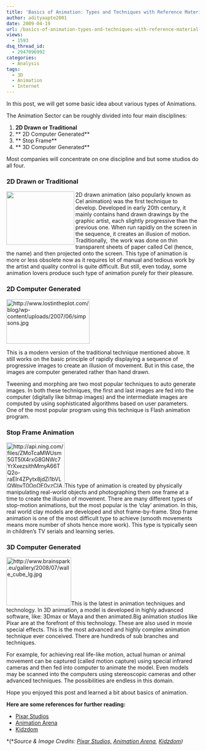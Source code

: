 ```yaml
---
title: 'Basics of Animation: Types and Techniques with Reference Material'
author: adityaapte2001
date: 2009-04-19
url: /basics-of-animation-types-and-techniques-with-reference-material-tdis/
views:
  - 1593
dsq_thread_id:
  - 2947096992
categories:
  - Analysis
tags:
  - 3D
  - Animation
  - Internet
---
```

In this post, we will get some basic idea about various types of Animations.

The Animation Sector can be roughly divided into four main disciplines:

  1. **2D Drawn or Traditional**
  2. ** 2D Computer Generated**
  3. ** Stop Frame**
  4. ** 3D Computer Generated**

Most companies will concentrate on one discipline and but some studios do all four.

### 2D Drawn or Traditional

<span style="font-family: Arial"><span style="font-family: Arial"><span style="font-family: Arial"><img class="alignleft wp-image-53582" src="http://www.artlex.com/ArtLex/c/Images/cinema_disney_SteamboatWillie_th.jpg" alt="" width="177" height="139" align="left" /></span></span></span>

2D drawn animation (also popularly known as Cel animation) was the first technique to develop. Developed in early 20th century, it mainly contains hand drawn drawings by the graphic artist, each slightly progressive than the previous one. When run rapidly on the screen in the sequence, it creates an illusion of motion. Traditionally,  the work was done on thin transparent sheets of paper called Cel (hence, the name) and then projected onto the screen. This type of animation is more or less obsolete now as it requires lot of manual and tedious work by the artist and quality control is quite difficult. But still, even today, some animation lovers produce such type of animation purely for their pleasure.

### 2D Computer Generated

<img class="alignleft" src="http://www.lostintheplot.com/blog/wp-content/uploads/2007/06/simpsons.jpg" alt="http://www.lostintheplot.com/blog/wp-content/uploads/2007/06/simpsons.jpg" width="217" height="116" />

This is a modern version of the traditional technique mentioned above. It still works on the basic principle of rapidly displaying a sequence of progressive images to create an illusion of movement. But in this case, the images are computer generated rather than hand drawn.

Tweening and morphing are two most popular techniques to auto generate images. In both these techniques, the first and last images are fed into the computer (digitally like bitmap images) and the intermediate images are computed by using sophisticated algorithms based on user parameters. One of the most popular program using this technique is Flash animation program.

### Stop Frame Animation

<img class="alignleft" src="http://api.ning.com/files/ZMoTcaMWUsm5GT5lX4rxG8GNWc7YrXxezsithMmyA66TQ2o-raEIr4ZPytx8jdZi1bVLQWpyT0OpOE0vzCIAUEwUPBVgB06x/StopMotionAnimation.jpg" alt="http://api.ning.com/files/ZMoTcaMWUsm5GT5lX4rxG8GNWc7YrXxezsithMmyA66TQ2o-raEIr4ZPytx8jdZi1bVLQWpyT0OpOE0vzCIAUEwUPBVgB06x/StopMotionAnimation.jpg" width="152" height="118" />This type of animation is created by physically manipulating real-world objects and photographing them one frame at a time to create the illusion of movement. There are many different types of stop-motion animations, but the most popular is the &#8216;clay&#8217; animation. In this, real world clay models are developed and shot frame-by-frame. Stop frame animation is one of the most difficult type to achieve (smooth movements means more number of shots hence more work). This type is typically seen in children&#8217;s TV serials and learning series.

### 3D Computer Generated

<img class="alignleft" src="http://www.brainspark.eu/gallery/2008/07/walle_cube_lg.jpg" alt="http://www.brainspark.eu/gallery/2008/07/walle_cube_lg.jpg" width="169" height="126" />This is the latest in animation techniques and technology. In 3D animation, a model is developed in highly advanced software, like: 3Dmax or Maya and then animated.Big animation studios like Pixar are at the forefront of this technology. These are also used in movie special effects. This is the most advanced and highly complex animation technique ever conceived. There are hundreds of sub branches and techniques.

For example, for achieving real life-like motion, actual human or animal movement can be captured (called motion capture) using special infrared cameras and then fed into computer to animate the model. Even models may be scanned into the computers using stereoscopic cameras and other advanced techniques. The possibilities are endless in this domain.

Hope you enjoyed this post and learned a bit about basics of animation.

**Here are some references for further reading:**

  * <a href="http://www.pixar.com/howwedoit/index.html" onclick="_gaq.push(['_trackEvent', 'outbound-article', 'http://www.pixar.com/howwedoit/index.html', 'Pixar Studios']);" title="Pixar"  target="_blank">Pixar Studios</a>
  * <a href="http://www.animationarena.com/" onclick="_gaq.push(['_trackEvent', 'outbound-article', 'http://www.animationarena.com/', 'Animation Arena']);" title="Animation Arena"  target="_blank">Animation Arena</a>
  * <a href="http://www.kidzdom.com/tutorials/" onclick="_gaq.push(['_trackEvent', 'outbound-article', 'http://www.kidzdom.com/tutorials/', 'Kidzdom']);" title="Kidzdom"  target="_blank">Kidzdom</a>

*(**Source & Image Credits: <a href="http://www.animationarena.com/" onclick="_gaq.push(['_trackEvent', 'outbound-article', 'http://www.animationarena.com/', 'Pixar Studios,']);" title="Animation Arena"  target="_blank">Pixar Studios,</a> <a href="http://www.animationarena.com/" onclick="_gaq.push(['_trackEvent', 'outbound-article', 'http://www.animationarena.com/', 'Animation Arena']);" title="Animation Arena"  target="_blank">Animation Arena</a>, <a href="http://www.kidzdom.com/tutorials/" onclick="_gaq.push(['_trackEvent', 'outbound-article', 'http://www.kidzdom.com/tutorials/', 'Kidzdom']);" title="Kidzdom"  target="_blank">Kidzdom</a>)*
